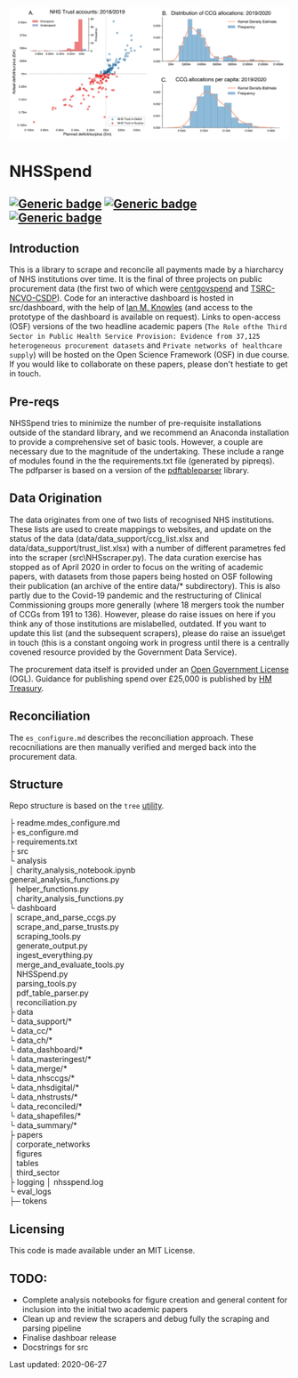 <img src="https://github.com/crahal/NHSSpend/blob/master/papers/figures/nhs_spending_macro_header.png" width="900"/>

# NHSSpend

[![Generic badge](https://img.shields.io/badge/Python-3.6-<red>.svg)](https://shields.io/)  [![Generic badge](https://img.shields.io/badge/License-MIT-blue.svg)](https://shields.io/)  [![Generic badge](https://img.shields.io/badge/Maintained-Yes-green.svg)](https://shields.io/)
---

## Introduction

This is a library to scrape and reconcile all payments made by a hiarcharcy of NHS institutions over time. It is the final of three projects on public procurement data (the first two of which were [centgovspend](https://github.com/crahal/centgovspend) and [TSRC-NCVO-CSDP](https://github.com/crahal/TSRC-NCVO-CSDP)). Code for an interactive dashboard is hosted in src/dashboard, with the help of [Ian M. Knowles](https://github.com/ianknowles) (and access to the prototype of the dashboard is available on request). Links to open-access (OSF) versions of the two headline academic papers (`The Role ofthe Third Sector in Public Health Service Provision: Evidence from 37,125 heterogeneous procurement datasets` and `Private networks of healthcare supply`) will be hosted on the Open Science Framework (OSF) in due course. If you would like to collaborate on these papers, please don't hestiate to get in touch.

## Pre-reqs

NHSSpend tries to minimize the number of pre-requisite installations outside of the standard library, and we recommend an Anaconda installation to provide a comprehensive set of basic tools. However, a couple are necessary due to the magnitude of the undertaking. These include a range of modules found in the the requirements.txt file (generated by pipreqs). The pdfparser is based on a version of the [pdftableparser](https://github.com/ianknowles/pdftableparser) library.

## Data Origination

The data originates from one of two lists of recognised NHS institutions. These lists are used to create mappings to websites, and update on the status of the data  (data/data_support/ccg_list.xlsx and data/data_support/trust_list.xlsx) with a number of different parametres fed into the scraper (src\NHSscraper.py). The data curation exercise has stopped as of April 2020 in order to focus on the writing of academic papers, with datasets from those papers being hosted on OSF following their publication (an archive of the entire data/* subdirectory). This is also partly due to the Covid-19 pandemic and the restructuring of Clinical Commissioning groups more generally (where 18 mergers took the number of CCGs from 191 to 136). However, please do raise issues on here if you think any of those institutions are mislabelled, outdated. If you want to update this list (and the subsequent scrapers), please do raise an issue\get in touch (this is a constant ongoing work in progress until there is a centrally covened resource provided by the Government Data Service).

The procurement data itself is provided under an [Open Government License](http://www.nationalarchives.gov.uk/doc/open-government-licence/version/3/) (OGL). Guidance for publishing spend over £25,000 is published by [HM Treasury](https://www.gov.uk/government/publications/guidance-for-publishing-spend-over-25000).

## Reconciliation

The `es_configure.md` describes the reconciliation approach. These recocniliations are then manually verified and merged back into the procurement data.

## Structure

Repo structure is based on the ```tree``` [utility](https://en.wikipedia.org/wiki/Tree_%28Unix%29).

├ readme.mdes_configure.md  
├ es_configure.md  
├ requirements.txt  
├ src  
  └ analysis  
    │ charity_analysis_notebook.ipynb  
     general_analysis_functions.py  
    │ helper_functions.py  
    │ charity_analysis_functions.py  
  └ dashboard  
  │ scrape_and_parse_ccgs.py  
  │ scrape_and_parse_trusts.py  
  │ scraping_tools.py  
  │ generate_output.py  
  │ ingest_everything.py  
  │ merge_and_evaluate_tools.py  
  │ NHSSpend.py  
  │ parsing_tools.py  
  │ pdf_table_parser.py  
  │ reconciliation.py  
├ data  
  └ data_support/*  
  └ data_cc/*  
  └ data_ch/*  
  └ data_dashboard/*  
  └ data_masteringest/*  
  └ data_merge/*  
  └ data_nhsccgs/*  
  └ data_nhsdigital/*  
  └ data_nhstrusts/*  
  └ data_reconciled/*  
  └ data_shapefiles/*  
  └ data_summary/*  
├ papers  
  │ corporate_networks  
  │ figures  
  │ tables  
  │ third_sector  
├ logging
  │ nhsspend.log  
  └ eval_logs  
├─ tokens  

## Licensing

This code is made available under an MIT License.

## TODO:

* Complete analysis notebooks for figure creation and general content for inclusion into the initial two academic papers
* Clean up and review the scrapers and debug fully the scraping and parsing pipeline
* Finalise dashboar release
* Docstrings for src

Last updated: 2020-06-27

